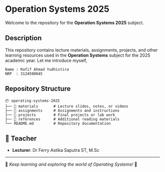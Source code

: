 # Operation Systems 2025

Welcome to the repository for the **Operation Systems 2025** subject.

## Description
This repository contains lecture materials, assignments, projects, and other learning resources used in the **Operation Systems** subject for the 2025 academic year.
Let me introduce myself,
```
Name : Rafif Ahmad Yudhistira
NRP  : 3124500045
```

## Repository Structure
```
📦 operating-systems-2025
├── 📁 materials       # Lecture slides, notes, or videos
├── 📁 assignments     # Assignments and instructions
├── 📁 projects        # Final projects or lab work
├── 📁 references      # Additional reading materials
└── README.md         # Repository documentation
```

## 📝 Teacher
- **Lecturer**: Dr Ferry Astika Saputra ST, M.Sc 

---
📌 *Keep learning and exploring the world of Operating Systems!* 🚀
